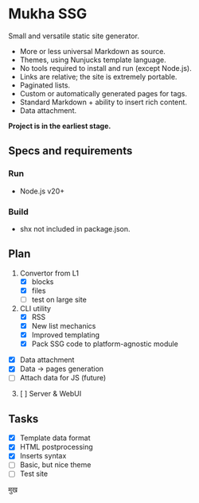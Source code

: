 # Mukha SSG

Small and versatile static site generator.

- More or less universal Markdown as source.
- Themes, using Nunjucks template language.
- No tools required to install and run (except Node.js).
- Links are relative; the site is extremely portable.
- Paginated lists.
- Custom or automatically generated pages for tags.
- Standard Markdown + ability to insert rich content.
- Data attachment.

**Project is in the earliest stage.**

## Specs and requirements

### Run

- Node.js v20+

### Build

- shx not included in package.json.

## Plan

1. Convertor from L1
   - [x] blocks
   - [x] files
   - [ ] test on large site
2. CLI utility
   - [x] RSS
   - [x] New list mechanics
   - [x] Improved templating
   - [x] Pack SSG code to platform-agnostic module

- [x] Data attachment
- [x] Data → pages generation
- [ ] Attach data for JS (future)

3. [ ] Server & WebUI

## Tasks

- [x] Template data format
- [x] HTML postprocessing
- [x] Inserts syntax
- [ ] Basic, but nice theme
- [ ] Test site

मुख
